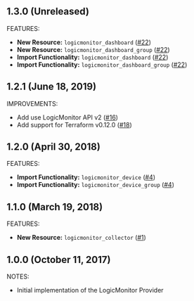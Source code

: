 ## 1.3.0 (Unreleased)

FEATURES:
* **New Resource:** `logicmonitor_dashboard` ([#22](https://github.com/terraform-providers/terraform-provider-logicmonitor/issues/22))
* **New Resource:** `logicmonitor_dashboard_group` ([#22](https://github.com/terraform-providers/terraform-provider-logicmonitor/issues/22))
* **Import Functionality:** `logicmonitor_dashboard` ([#22](https://github.com/terraform-providers/terraform-provider-logicmonitor/issues/22))
* **Import Functionality:** `logicmonitor_dashboard_group` ([#22](https://github.com/terraform-providers/terraform-provider-logicmonitor/issues/22))

## 1.2.1 (June 18, 2019)

IMPROVEMENTS:

* Add use LogicMonitor API v2 ([#16](https://github.com/terraform-providers/terraform-provider-logicmonitor/issues/16))
* Add support for Terraform v0.12.0 ([#18](https://github.com/terraform-providers/terraform-provider-logicmonitor/issues/18))

## 1.2.0 (April 30, 2018)

FEATURES:
* **Import Functionality:** `logicmonitor_device` ([#4](https://github.com/terraform-providers/terraform-provider-logicmonitor/issues/4))
* **Import Functionality:** `logicmonitor_device_group` ([#4](https://github.com/terraform-providers/terraform-provider-logicmonitor/issues/4))

## 1.1.0 (March 19, 2018)

FEATURES:
* **New Resource:** `logicmonitor_collector` ([#1](https://github.com/terraform-providers/terraform-provider-logicmonitor/issues/1))

## 1.0.0 (October 11, 2017)

NOTES:

* Initial implementation of the LogicMonitor Provider
